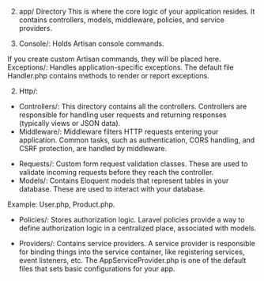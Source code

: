 2. app/ Directory
This is where the core logic of your application resides. It contains controllers, models, middleware, policies, and service providers.

1. Console/: Holds Artisan console commands.

If you create custom Artisan commands, they will be placed here.
Exceptions/: Handles application-specific exceptions. The default file Handler.php contains methods to render or report exceptions.

2. Http/:

* Controllers/: This directory contains all the controllers. Controllers are responsible for handling user requests and returning responses (typically views or JSON data).
* Middleware/: Middleware filters HTTP requests entering your application. Common tasks, such as authentication, CORS handling, and CSRF protection, are handled by middleware.
- Requests/: Custom form request validation classes. These are used to validate incoming requests before they reach the controller.
- Models/: Contains Eloquent models that represent tables in your database. These are used to interact with your database.

Example: User.php, Product.php.

- Policies/: Stores authorization logic. Laravel policies provide a way to define authorization logic in a centralized place, associated with models.

- Providers/: Contains service providers. A service provider is responsible for binding things into the service container, like registering services, event listeners, etc. The AppServiceProvider.php is one of the default files that sets basic configurations for your app.

